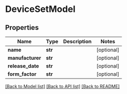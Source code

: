 # DeviceSetModel

## Properties
Name | Type | Description | Notes
------------ | ------------- | ------------- | -------------
**name** | **str** |  | [optional] 
**manufacturer** | **str** |  | [optional] 
**release_date** | **str** |  | [optional] 
**form_factor** | **str** |  | [optional] 

[[Back to Model list]](../README.md#documentation-for-models) [[Back to API list]](../README.md#documentation-for-api-endpoints) [[Back to README]](../README.md)

